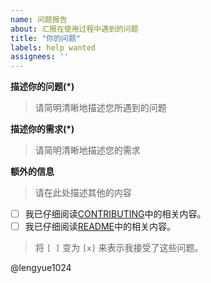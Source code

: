```yaml
---
name: 问题报告
about: 汇报在使用过程中遇到的问题
title: "你的问题"
labels: help wanted
assignees: ''
---
```

<!--首先，欢迎大家在 OctocatPress 项目的 issue 区提出自己在使用过程中出现的问题！
在提问前，首先应遵守良好的GitHub社区规范，然后使用标准的 *GFM* 语法填写下面的问题信息。其中带 * 的为必填项。
谢谢配合！-->
**描述你的问题(*)**
> 请简明清晰地描述您所遇到的问题

**描述你的需求(*)**
> 请简明清晰地描述您的需求

**额外的信息**
> 请在此处描述其他的内容

- [ ] 我已仔细阅读[CONTRIBUTING](CONTRIBUTING.md)中的相关内容。
- [ ] 我已仔细阅读[README](../README.md)中的相关内容。

> 将 `[ ]` 变为 `[x]` 来表示我接受了这些问题。

@lengyue1024​
